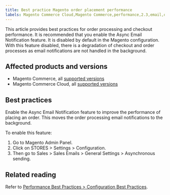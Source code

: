 ```yaml
---
title: Best practice Magento order placement performance 
labels: Magento Commerce Cloud,Magento Commerce,performance,2.3,email,orders,best practices,2.3.x,2.4,2.4.x,asynchronous sending
---
```


This article provides best practices for order processing and checkout performance. It is recommended that you enable the Async Email Notification feature. It is disabled by default in the Magento configuration. With this feature disabled, there is a degradation of checkout and order processes as email notifications are not handled in the background.

## Affected products and versions

* Magento Commerce, all [supported versions](https://magento.com/sites/default/files/magento-software-lifecycle-policy.pdf) 
* Magento Commerce Cloud, all [supported versions](https://magento.com/sites/default/files/magento-software-lifecycle-policy.pdf)

## Best practices

Enable the Async Email Notification feature to improve the performance of placing an order. This moves the order processing email notifications to the background.  
  
To enable this feature:

1. Go to Magento Admin Panel.
1. Click on STORES > Settings > Configuration.
1. Then go to Sales > Sales Emails > General Settings > Asynchronous sending.

## Related reading

Refer to [Performance Best Practices > Configuration Best Practices](https://devdocs.magento.com/guides/v2.4/performance-best-practices/configuration.html#asynchronous-email-notifications).